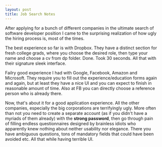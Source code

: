 ```yaml
---
layout: post
title: Job Search Notes
---
```

After applying for a bunch of different companies in the ultimate search of software developer position I came to the surprising realization of how ugly the hiring process is, most of the times. 

The best experience so far is with Dropbox. They have a distinct section for fresh college grads, where you choose the desired role, then type your name and choose a cv from dp folder. Done. Took 30 seconds. All that with their signature sleek interface. 

Failry good experience I had with Google, Facebook, Amazon and Microsoft. They require you to fill out the experience/education forms again and again, but at least they have a nice UI and you can expect to finish in reasonable amount of time. Also at FB you can directly choose a reference person who is already there.

Now, that's about it for a good application experience. All the other companies, especially the big corporations are terrifyingly ugly. More often than not you need to create a separate account (as if you didn't have a myriads of them already) with the **strong password**, then go through pain of filling endless questionnaires designed by brainless idiots who apparently knew nothing about neither usability nor elegance. There you have ambiguous questions, tons of mandatory fields that could have been avoided etc. All that while having terrible UI. 